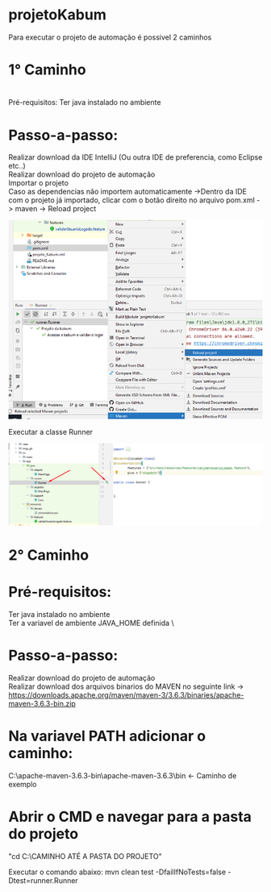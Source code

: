 # projetoKabum



Para executar o projeto de automação é possivel 2 caminhos


# 1° Caminho <h1>

Pré-requisitos:
Ter java instalado no ambiente

# Passo-a-passo:
Realizar download da IDE IntelliJ (Ou outra IDE de preferencia, como Eclipse etc..) \
Realizar download do projeto de automação \
Importar o projeto \
Caso as dependencias não importem automaticamente ->Dentro da IDE com o projeto já importado, clicar com o botão direito no arquivo pom.xml -> maven -> Reload project 



![alt text](https://raw.githubusercontent.com/marceloroland/projetoKabum/main/imgs_git/reload_project.png)



Executar a classe Runner



![alt text](https://raw.githubusercontent.com/marceloroland/projetoKabum/main/imgs_git/class_runner.png)



# 2° Caminho <h1>
  
# Pré-requisitos:
Ter java instalado no ambiente \
Ter a variavel de ambiente JAVA_HOME definida \

# Passo-a-passo:
Realizar download do projeto de automação \
Realizar download dos arquivos binarios do MAVEN no seguinte link -> https://downloads.apache.org/maven/maven-3/3.6.3/binaries/apache-maven-3.6.3-bin.zip

# Na variavel PATH adicionar o caminho:
C:\apache-maven-3.6.3-bin\apache-maven-3.6.3\bin <- Caminho de exemplo

# Abrir o CMD e navegar para a pasta do projeto
"cd C:\CAMINHO ATÉ A PASTA DO PROJETO"

Executar o comando abaixo:
mvn clean test -DfailIfNoTests=false -Dtest=runner.Runner
